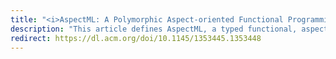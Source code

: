 ```yaml
---
title: "<i>AspectML: A Polymorphic Aspect-oriented Functional Programming Language</i> published at ACM Transactions on Programming Languages and Systems (TOPLAS)"
description: "This article defines AspectML, a typed functional, aspect-oriented programming language. The main contribution of AspectML is the seamless integration of polymorphism, run-time type analysis and aspect-oriented programming language features."
redirect: https://dl.acm.org/doi/10.1145/1353445.1353448
---
```

